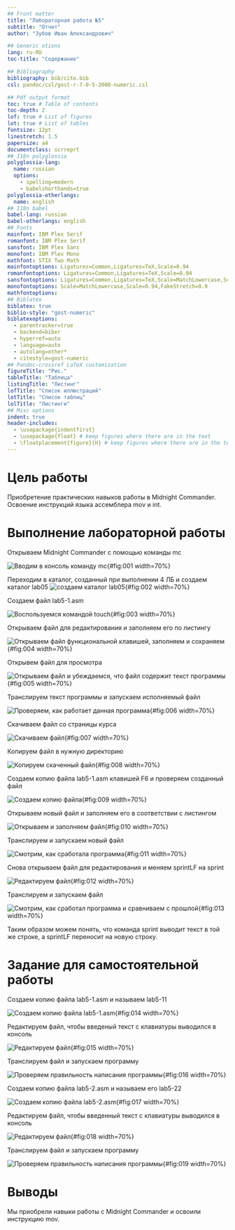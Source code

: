 ```yaml
---
## Front matter
title: "Лабораторная работа №5"
subtitle: "Отчет"
author: "Зубов Иван Александрович"

## Generic otions
lang: ru-RU
toc-title: "Содержание"

## Bibliography
bibliography: bib/cite.bib
csl: pandoc/csl/gost-r-7-0-5-2008-numeric.csl

## Pdf output format
toc: true # Table of contents
toc-depth: 2
lof: true # List of figures
lot: true # List of tables
fontsize: 12pt
linestretch: 1.5
papersize: a4
documentclass: scrreprt
## I18n polyglossia
polyglossia-lang:
  name: russian
  options:
	- spelling=modern
	- babelshorthands=true
polyglossia-otherlangs:
  name: english
## I18n babel
babel-lang: russian
babel-otherlangs: english
## Fonts
mainfont: IBM Plex Serif
romanfont: IBM Plex Serif
sansfont: IBM Plex Sans
monofont: IBM Plex Mono
mathfont: STIX Two Math
mainfontoptions: Ligatures=Common,Ligatures=TeX,Scale=0.94
romanfontoptions: Ligatures=Common,Ligatures=TeX,Scale=0.94
sansfontoptions: Ligatures=Common,Ligatures=TeX,Scale=MatchLowercase,Scale=0.94
monofontoptions: Scale=MatchLowercase,Scale=0.94,FakeStretch=0.9
mathfontoptions:
## Biblatex
biblatex: true
biblio-style: "gost-numeric"
biblatexoptions:
  - parentracker=true
  - backend=biber
  - hyperref=auto
  - language=auto
  - autolang=other*
  - citestyle=gost-numeric
## Pandoc-crossref LaTeX customization
figureTitle: "Рис."
tableTitle: "Таблица"
listingTitle: "Листинг"
lofTitle: "Список иллюстраций"
lotTitle: "Список таблиц"
lolTitle: "Листинги"
## Misc options
indent: true
header-includes:
  - \usepackage{indentfirst}
  - \usepackage{float} # keep figures where there are in the text
  - \floatplacement{figure}{H} # keep figures where there are in the text
---
```


# Цель работы

Приобретение практических навыков работы в Midnight Commander. Освоение инструкций
языка ассемблера mov и int.

# Выполнение лабораторной работы

Открываем Midnight Commander c помощью команды mc

![Вводим в консоль команду mc](image/1.png){#fig:001 width=70%}

Переходим в каталог, созданный при выполнении 4 ЛБ и создаем каталог lab05
![создаем каталог lab05](image/2.png){#fig:002 width=70%}

Создаем файл lab5-1.asm

![Воспользуемся командой touch](image/3.png){#fig:003 width=70%}

Открываем файл для редактирования и заполняем его по листингу

![Открываем файл функциональной клавишей, заполняем и сохраняем](image/4.png){#fig:004 width=70%}

Открывем файл для просмотра

![Открываем файл и убеждаемся, что файл содержит текст программы](image/5.png){#fig:005 width=70%}

Транслируем текст программы и запускаем исполняемый файл 

![Проверяем, как работает данная программа](image/6.png){#fig:006 width=70%}

Скачиваем файл со страницы курса

![Скачиваем файл](image/7.png){#fig:007 width=70%}

Копируем файл в нужную директорию

![Копируем скаченный файл](image/8.png){#fig:008 width=70%}

Создаем копию файла lab5-1.asm клавишей F6 и проверяем созданный файл

![Создаем копию файла](image/9.png){#fig:009 width=70%}

Открываем новый файл и заполняем его в соответствии с листингом

![Открываем и заполняем файл](image/10.png){#fig:010 width=70%}

Транслируем и запускаем новый файл

![Смотрим, как сработала программа](image/11.png){#fig:011 width=70%}

Снова открываем файл для редактирования и меняем sprintLF на
sprint

![Редактируем файл](image/12.png){#fig:012 width=70%}

Транслируем и запускаем файл

![Смотрим, как сработал программа и сравниваем с прошлой](image/13.png){#fig:013 width=70%}

Таким образом можем понять, что команда sprint выводит текст в той же
строке, а sprintLF переносит на новую строку.

# Задание для самостоятельной работы

Создаем копию файла lab5-1.asm и называем lab5-11

![Создаем копию файла lab5-1.asm](image/14.png){#fig:014 width=70%}

Редактируем файл, чтобы введеный текст с клавиатуры выводился в
консоль

![Редактируем файл](image/15.png){#fig:015 width=70%}

Транслируем файл и запускаем программу

![Проверяем правильность написания программы](image/16.png){#fig:016 width=70%}

Создаем копию файла lab5-2.asm и называем его lab5-22

![Создаем копию файла lab5-2.asm](image/17.png){#fig:017 width=70%}

Редактируем файл, чтобы введенный текст с клавиатуры выводился в
консоль

![Редактируем файл](image/18.png){#fig:018 width=70%}

Транслируем файл и запускаем программу

![Проверяем правильность написания программы](image/19.png){#fig:019 width=70%}

# Выводы

Мы приобрели навыки работы с Midnight Commander и освоили инструкцию
mov.


